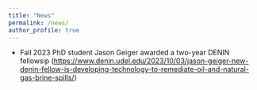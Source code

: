 ```yaml
---
title: "News"
permalink: /news/
author_profile: true
---
```


* Fall 2023
PhD student Jason Geiger awarded a two-year DENIN fellowsip (https://www.denin.udel.edu/2023/10/03/jason-geiger-new-denin-fellow-is-developing-technology-to-remediate-oil-and-natural-gas-brine-spills/)


